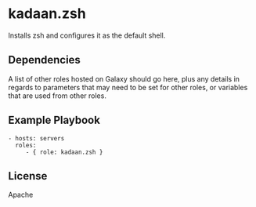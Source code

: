 kadaan.zsh
=========

Installs zsh and configures it as the default shell.

Dependencies
------------

A list of other roles hosted on Galaxy should go here, plus any details in regards to parameters that may need to be set for other roles, or variables that are used from other roles.

Example Playbook
----------------

    - hosts: servers
      roles:
         - { role: kadaan.zsh }

License
-------

Apache
